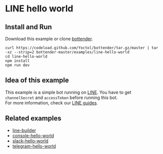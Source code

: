# LINE hello world

## Install and Run

Download this example or clone [bottender](https://github.com/Yoctol/bottender).

```
curl https://codeload.github.com/Yoctol/bottender/tar.gz/master | tar -xz --strip=2 bottender-master/examples/line-hello-world
cd line-hello-world
npm install
npm run dev
```

## Idea of this example

This example is a simple bot running on [LINE](https://line.me/). You have to get `channelSecret` and `accessToken` before running this bot.  
For more information, check our [LINE guides](https://bottender.js.org/docs/Platforms-LINE).  

## Related examples

- [line-builder](../line-builder)
- [console-hello-world](../console-hello-world)
- [slack-hello-world](../slack-hello-world)
- [telegram-hello-world](../telegram-hello-world)
